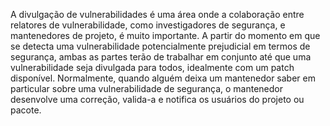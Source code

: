A divulgação de vulnerabilidades é uma área onde a colaboração entre relatores de vulnerabilidade, como investigadores de segurança, e mantenedores de projeto, é muito importante. A partir do momento em que se detecta uma vulnerabilidade potencialmente prejudicial em termos de segurança, ambas as partes terão de trabalhar em conjunto até que uma vulnerabilidade seja divulgada para todos, idealmente com um patch disponível. Normalmente, quando alguém deixa um mantenedor saber em particular sobre uma vulnerabilidade de segurança, o mantenedor desenvolve uma correção, valida-a e notifica os usuários do projeto ou pacote.
